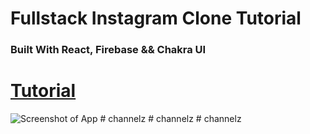 # Fullstack Instagram Clone Tutorial

### Built With React, Firebase && Chakra UI

# [Tutorial](https://youtu.be/bQtAg7AFFrY)

![Screenshot of App](https://i.ibb.co/PjkYLCk/Group-34.png)
#   c h a n n e l z  
 #   c h a n n e l z  
 #   c h a n n e l z  
 
